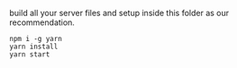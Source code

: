 build all your server files and setup inside this folder as our recommendation.
```
npm i -g yarn
yarn install
yarn start
```
